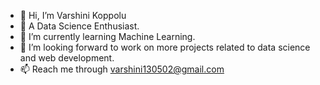 - 👋 Hi, I’m Varshini Koppolu
- 👀 A Data Science Enthusiast.
- 🌱 I’m currently learning Machine Learning.
- 💞️ I’m looking forward to work on more projects related to data science and web development.
- 📫 Reach me through varshini130502@gmail.com

<!---
varshini130502/varshini130502 is a ✨ special ✨ repository because its `README.md` (this file) appears on your GitHub profile.
You can click the Preview link to take a look at your changes.
--->
